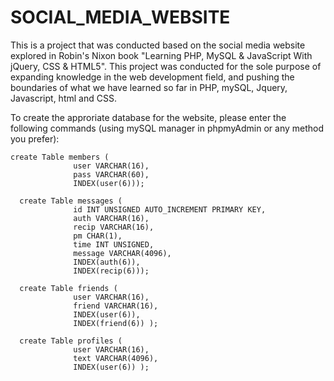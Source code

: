 # SOCIAL_MEDIA_WEBSITE
This is a project that was conducted based on the social media website explored in 
Robin's Nixon book "Learning PHP, MySQL &amp; JavaScript With jQuery, CSS & HTML5". 
This project was conducted for the sole purpose of expanding knowledge in the web development field,
and pushing the boundaries of what we have learned so far in PHP, mySQL, Jquery, Javascript, html and CSS.


To create the approriate database for the website, please enter the following commands (using mySQL manager in phpmyAdmin or any method you prefer):

```mysql
create Table members (
              user VARCHAR(16),
              pass VARCHAR(60),
              INDEX(user(6)));

  create Table messages (
              id INT UNSIGNED AUTO_INCREMENT PRIMARY KEY,
              auth VARCHAR(16),
              recip VARCHAR(16),
              pm CHAR(1),
              time INT UNSIGNED,
              message VARCHAR(4096),
              INDEX(auth(6)),
              INDEX(recip(6)));

  create Table friends (
              user VARCHAR(16),
              friend VARCHAR(16),
              INDEX(user(6)),
              INDEX(friend(6)) );

  create Table profiles (
              user VARCHAR(16),
              text VARCHAR(4096),
              INDEX(user(6)) );
```
